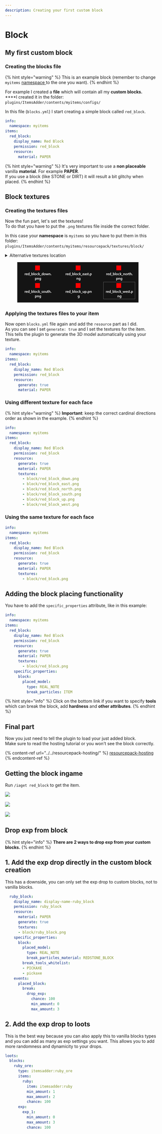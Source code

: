 ```yaml
---
description: Creating your first custom block
---
```


# Block

## My first custom block

### Creating the blocks file

{% hint style="warning" %}
This is an example block (remember to change `myitems` [namespace ](../basic-concepts/namespace.md)to the one you want).
{% endhint %}

For example I created a **file** which will contain all my **custom blocks.**\
****I created it in the folder: `plugins/ItemsAdder/contents/myitems/configs/`

In this file (`blocks.yml`) I start creating a simple block called `red_block`.

```yaml
info:
  namespace: myitems
items:
  red_block:
    display_name: Red Block
    permission: red_block
    resource:
      material: PAPER
```

{% hint style="warning" %}
It's very important to use a **non placeable** vanilla **material**. For example **PAPER**.\
If you use a block (like STONE or DIRT) it will result a bit glitchy when placed.
{% endhint %}

## Block textures

### Creating the textures files

Now the fun part, let's set the textures!\
To do that you have to put the `.png` textures file inside the correct folder.

In this case your **namespace** is `myitems` so you have to put them in this folder:\
`plugins/ItemsAdder/contents/myitems/resourcepack/textures/block/`

<details>

<summary>Alternative textures location</summary>

Alternatively you can put them in this folder too:\
`plugins/ItemsAdder/contents/myitems/resourcepack/assets/myitems/textures/block/`

Read more here: [folders structure](../contents-folders-structure.md)

</details>

<figure><img src="../../../.gitbook/assets/red_block_textures_preview.png" alt=""><figcaption></figcaption></figure>

### Applying the textures files to your item

Now open `blocks.yml` file again and add the `resource` part as I did.\
As you can see I set `generate: true` and I set the textures for the item.\
This tells the plugin to generate the 3D model automatically using your texture.

```yaml
info:
  namespace: myitems
items:
  red_block:
    display_name: Red Block
    permission: red_block
    resource:
      generate: true
      material: PAPER
```

### Using different texture for each face

{% hint style="warning" %}
**Important**: keep the correct cardinal directions order as shown in the example.
{% endhint %}

```yaml
info:
  namespace: myitems
items:
  red_block:
    display_name: Red Block
    permission: red_block
    resource:
      generate: true
      material: PAPER
      textures:
        - block/red_block_down.png
        - block/red_block_east.png
        - block/red_block_north.png
        - block/red_block_south.png
        - block/red_block_up.png
        - block/red_block_west.png
```

### Using the same texture for each face

```yaml
info:
  namespace: myitems
items:
  red_block:
    display_name: Red Block
    permission: red_block
    resource:
      generate: true
      material: PAPER
      textures:
        - block/red_block.png
```

## Adding the block placing functionality

You have to add the `specific_properties` attribute, like in this example:

```yaml
info:
  namespace: myitems
items:
  red_block:
    display_name: Red Block
    permission: red_block
    resource:
      generate: true
      material: PAPER
      textures:
        - block/red_block.png
    specific_properties:
      block:
        placed_model:
          type: REAL_NOTE
          break_particles: ITEM
```

{% hint style="info" %}
Click on the bottom link if you want to specify **tools** which can break the block, add **hardness** and **other attributes**.
{% endhint %}

## Final part

Now you just need to tell the plugin to load your just added block.\
Make sure to read the hosting tutorial or you won't see the block correctly.

{% content-ref url="../../resourcepack-hosting/" %}
[resourcepack-hosting](../../resourcepack-hosting/)
{% endcontent-ref %}

## Getting the block ingame

Run `/iaget red_block` to get the item.

![](../../../.gitbook/assets/image\_\(92\).png)

![](../../../.gitbook/assets/image\_\(91\).png)

![](../../../.gitbook/assets/image\_\(93\).png)

## Drop exp from block

{% hint style="info" %}
**There are 2 ways to drop exp from your custom blocks.**
{% endhint %}

## 1. Add the exp drop directly in the custom block creation

This has a downside, you can only set the exp drop to custom blocks, not to vanilla blocks.

```yaml
  ruby_block:
    display_name: display-name-ruby_block
    permission: ruby_block
    resource:
      material: PAPER
      generate: true
      textures:
      - block/ruby_block.png
    specific_properties:
      block:
        placed_model:
          type: REAL_NOTE
          break_particles_material: REDSTONE_BLOCK
        break_tools_whitelist:
        - PICKAXE
        - pickaxe
    events:
      placed_block:
        break:
          drop_exp:
            chance: 100
            min_amount: 0
            max_amount: 3
```

## 2. Add the exp drop to loots

This is the best way because you can also apply this to vanilla blocks types and you can add as many as exp settings you want. This allows you to add more randomness and dynamicity to your drops.

```yaml
loots:
  blocks:
    ruby_ore:
      type: itemsadder:ruby_ore
      items:
        ruby:
          item: itemsadder:ruby
          min_amount: 1
          max_amount: 2
          chance: 100
      exp:
        exp_1:
          min_amount: 0
          max_amount: 3
          chance: 100
```
